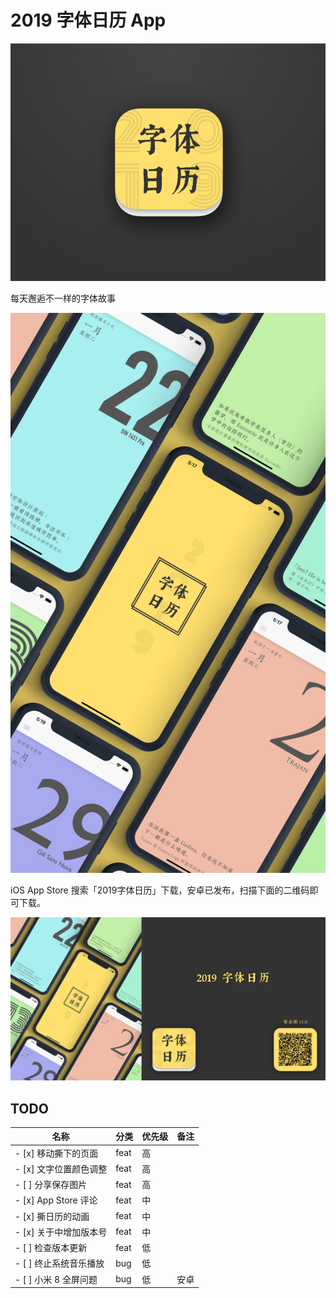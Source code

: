# 2019 字体日历 App

![Logo](./design/logo.png)

每天邂逅不一样的字体故事

![Design](./design/all.png)

iOS App Store 搜索「2019字体日历」下载，安卓已发布，扫描下面的二维码即可下载。

![Android](./design/android.png)

## TODO

| 名称                            | 分类    | 优先级 | 备注 |
|--------------------------------|---------|------|------|
| - [x] 移动撕下的页面              | feat    | 高    |     |
| - [x] 文字位置颜色调整             | feat    | 高    |     |
| - [ ] 分享保存图片                | feat    | 高    |     |
| - [x] App Store 评论             | feat    | 中    |     |
| - [x] 撕日历的动画                | feat    | 中    |     |
| - [x] 关于中增加版本号             | feat    | 中    |     |
| - [ ] 检查版本更新                | feat    | 低    |     |
| - [ ] 终止系统音乐播放             | bug     | 低    |     |
| - [ ] 小米 8 全屏问题             | bug     | 低    | 安卓 |
